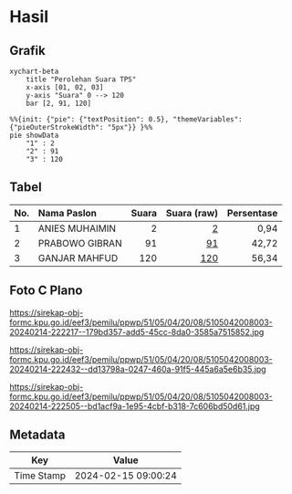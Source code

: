 # Hasil

## Grafik

```mermaid
xychart-beta
    title "Perolehan Suara TPS"
    x-axis [01, 02, 03]
    y-axis "Suara" 0 --> 120
    bar [2, 91, 120]
```

```mermaid
%%{init: {"pie": {"textPosition": 0.5}, "themeVariables": {"pieOuterStrokeWidth": "5px"}} }%%
pie showData
    "1" : 2
    "2" : 91
    "3" : 120
```

## Tabel

| No. | Nama Paslon    | Suara | Suara (raw) | Persentase |
|:--- |:-------------- | -----:| -----------:| ----------:|
| 1   | ANIES MUHAIMIN | 2     | [2][p-1]    | 0,94       |
| 2   | PRABOWO GIBRAN | 91    | [91][p-2]   | 42,72      |
| 3   | GANJAR MAHFUD  | 120   | [120][p-3]  | 56,34      |


[p-1]: https://github.com/gigit-pemilu/pemilu-2024-51-bali/blob/main/pilpres/hitung-suara/sub/51-bali/sub/05-klungkung/sub/04-dawan/sub/2008-pesinggahan/sub/003-tps/sub/paslon-1.txt
[p-2]: https://github.com/gigit-pemilu/pemilu-2024-51-bali/blob/main/pilpres/hitung-suara/sub/51-bali/sub/05-klungkung/sub/04-dawan/sub/2008-pesinggahan/sub/003-tps/sub/paslon-2.txt
[p-3]: https://github.com/gigit-pemilu/pemilu-2024-51-bali/blob/main/pilpres/hitung-suara/sub/51-bali/sub/05-klungkung/sub/04-dawan/sub/2008-pesinggahan/sub/003-tps/sub/paslon-3.txt

## Foto C Plano

https://sirekap-obj-formc.kpu.go.id/eef3/pemilu/ppwp/51/05/04/20/08/5105042008003-20240214-222217--179bd357-add5-45cc-8da0-3585a7515852.jpg

https://sirekap-obj-formc.kpu.go.id/eef3/pemilu/ppwp/51/05/04/20/08/5105042008003-20240214-222432--dd13798a-0247-460a-91f5-445a6a5e6b35.jpg

https://sirekap-obj-formc.kpu.go.id/eef3/pemilu/ppwp/51/05/04/20/08/5105042008003-20240214-222505--bd1acf9a-1e95-4cbf-b318-7c606bd50d61.jpg


## Metadata

| Key        | Value               |
| ---------- | ------------------- |
| Time Stamp | 2024-02-15 09:00:24 |



